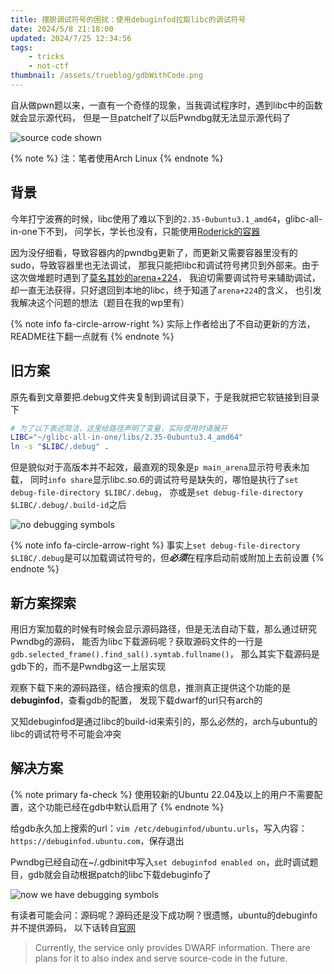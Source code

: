 ```yaml
---
title: 摆脱调试符号的困扰：使用debuginfod拉取libc的调试符号
date: 2024/5/8 21:18:00
updated: 2024/7/25 12:34:56
tags:
    - tricks
    - not-ctf
thumbnail: /assets/trueblog/gdbWithCode.png
---
```


<!--excerpt-->

自从做pwn题以来，一直有一个奇怪的现象，当我调试程序时，遇到libc中的函数就会显示源代码，
但是一旦patchelf了以后Pwndbg就无法显示源代码了

![source code shown](/assets/trueblog/gdbWithCode.png)

{% note %}
注：笔者使用Arch Linux
{% endnote %}

## 背景

今年打宁波赛的时候，libc使用了难以下到的`2.35-0ubuntu3.1_amd64`，glibc-all-in-one下不到，
问学长，学长也没有，只能使用[Roderick的容器](https://github.com/RoderickChan/docker_pwn_env)

因为没仔细看，导致容器内的pwndbg更新了，而更新又需要容器里没有的sudo，导致容器里也无法调试，
那我只能把libc和调试符号拷贝到外部来。由于这次做堆题时遇到了[莫名其妙的arena+224](https://bbs.kanxue.com/thread-279588.htm)，
我迫切需要调试符号来辅助调试，却一直无法获得，只好退回到本地的libc，终于知道了`arena+224`的含义，
也引发我解决这个问题的想法（题目在我的wp里有）

{% note info fa-circle-arrow-right %}
实际上作者给出了不自动更新的方法，README往下翻一点就有
{% endnote %}

## 旧方案

原先看到文章要把.debug文件夹复制到调试目录下，于是我就把它软链接到目录下

```sh
# 为了以下表述简洁，这里给路径声明了变量，实际使用时请展开
LIBC="~/glibc-all-in-one/libs/2.35-0ubuntu3.4_amd64"
ln -s "$LIBC/.debug" .
```

但是貌似对于高版本并不起效，最直观的现象是`p main_arena`显示符号表未加载，
同时`info share`显示libc.so.6的调试符号是缺失的，哪怕是执行了`set debug-file-directory $LIBC/.debug`，
亦或是`set debug-file-directory $LIBC/.debug/.build-id`之后

![no debugging symbols](/assets/trueblog/gdbWithoutDbg.png)

{% note info fa-circle-arrow-right %}
事实上`set debug-file-directory $LIBC/.debug`是可以加载调试符号的，但***必须***在程序启动前或附加上去前设置
{% endnote %}

## 新方案探索

用旧方案加载的时候有时候会显示源码路径，但是无法自动下载，那么通过研究Pwndbg的源码，
能否为libc下载源码呢？获取源码文件的一行是`gdb.selected_frame().find_sal().symtab.fullname()`，
那么其实下载源码是gdb下的，而不是Pwndbg这一上层实现

观察下载下来的源码路径，结合搜索的信息，推测真正提供这个功能的是**debuginfod**，查看gdb的配置，
发现下载dwarf的url只有arch的

又知debuginfod是通过libc的build-id来索引的，那么必然的，arch与ubuntu的libc的调试符号不可能会冲突

## 解决方案

{% note primary fa-check %}
使用较新的Ubuntu 22.04及以上的用户不需要配置，这个功能已经在gdb中默认启用了
{% endnote %}

给gdb永久加上搜索的url：`vim /etc/debuginfod/ubuntu.urls`，写入内容： `https://debuginfod.ubuntu.com`，保存退出

Pwndbg已经自动在~/.gdbinit中写入`set debuginfod enabled on`，此时调试题目，gdb就会自动根据patch的libc下载debuginfo了

![now we have debugging symbols](/assets/trueblog/gdbWithDbg.png)

有读者可能会问：源码呢？源码还是没下成功啊？很遗憾，ubuntu的debuginfo并不提供源码，
以下话转自[官网](https://ubuntu.com/server/docs/about-debuginfod)

> Currently, the service only provides DWARF information.
> There are plans for it to also index and serve source-code in the future.


